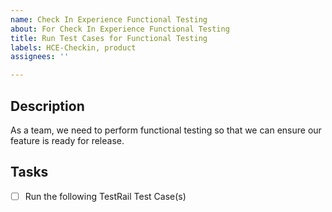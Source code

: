 ```yaml
---
name: Check In Experience Functional Testing
about: For Check In Experience Functional Testing
title: Run Test Cases for Functional Testing
labels: HCE-Checkin, product
assignees: ''

---
```


## Description
As a team, we need to perform functional testing so that we can ensure our feature is ready for release. 

## Tasks
- [ ] Run the following TestRail Test Case(s)
